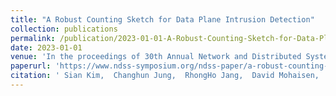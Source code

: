 ```yaml
---
title: "A Robust Counting Sketch for Data Plane Intrusion Detection"
collection: publications
permalink: /publication/2023-01-01-A-Robust-Counting-Sketch-for-Data-Plane-Intrusion-Detection
date: 2023-01-01
venue: 'In the proceedings of 30th Annual Network and Distributed System Security Symposium, NDSS 2023, San Diego, California, USA, February 27 - March 3, 2023'
paperurl: 'https://www.ndss-symposium.org/ndss-paper/a-robust-counting-sketch-for-data-plane-intrusion-detection/'
citation: ' Sian Kim,  Changhun Jung,  RhongHo Jang,  David Mohaisen,  DaeHun Nyang, "A Robust Counting Sketch for Data Plane Intrusion Detection" In the proceedings of 30th Annual Network and Distributed System Security Symposium, NDSS 2023, San Diego, California, USA, February 27 - March 3, 2023, 2023.'
---
```


